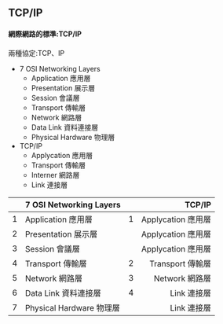 TCP/IP
---
#### 網際網路的標準:TCP/IP
兩種協定:TCP、IP
- 7 OSI Networking Layers
  - Application 應用層
  - Presentation 展示層
  - Session 會議層
  - Transport 傳輸層
  - Network 網路層
  - Data Link 資料連接層
  - Physical Hardware 物理層
- TCP/IP 
  - Applycation 應用層
  - Transport 傳輸層
  - Interner 網路層
  - Link 連接層

| | 7 OSI Networking Layers | | TCP/IP
:-:|:--- |:-:| ---:
1 | Application 應用層 |1| Applycation 應用層
2 | Presentation 展示層  ||Applycation 應用層
3 | Session 會議層 || Applycation 應用層
4 | Transport 傳輸層 |2| Transport 傳輸層
5 | Network 網路層 |3| Network 網路層
6 | Data Link 資料連接層 |4| Link 連接層
7 | Physical Hardware 物理層 || Link 連接層

